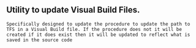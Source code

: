## Utility to update Visual Build Files.

```
Specifically designed to update the procedure to update the path to TFS in a Visual Build file. If the procedure does not it will be created if it does exist then it will be updated to reflect what is saved in the source code

```


